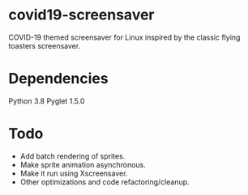 # covid19-screensaver
COVID-19 themed screensaver for Linux inspired by the classic flying toasters screensaver.

# Dependencies

Python 3.8
Pyglet 1.5.0

# Todo

* Add batch rendering of sprites.
* Make sprite animation asynchronous.
* Make it run using Xscreensaver.
* Other optimizations and code refactoring/cleanup.